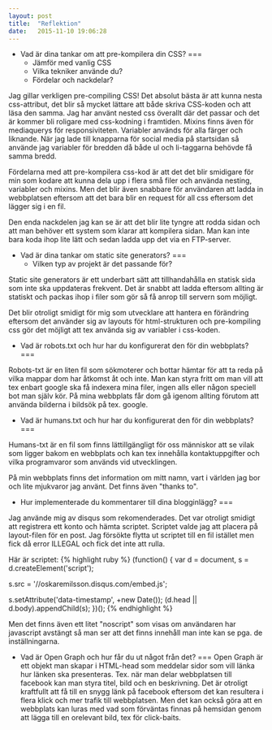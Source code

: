```yaml
---
layout: post
title:  "Reflektion"
date:   2015-11-10 19:06:28
---
```

- Vad är dina tankar om att pre-kompilera din CSS?
===
    - Jämför med vanlig CSS
    - Vilka tekniker använde du?
    - Fördelar och nackdelar?

Jag gillar verkligen pre-compiling CSS! Det absolut bästa är att kunna nesta css-attribut, det blir så mycket lättare att både
skriva CSS-koden och att läsa den samma. Jag har använt nested css överallt där det passar och det är kommer bli roligare med
css-kodning i framtiden. Mixins finns även för mediaquerys för responsiviteten. Variabler används för alla färger och liknande.
När jag lade till knapparna för social media på startsidan så använde jag variabler för bredden då både ul och li-taggarna behövde få samma bredd.

Fördelarna med att pre-kompilera css-kod är att det det blir smidigare för min som kodare att kunna dela upp i flera små filer och
använda nesting, variabler och mixins. Men det blir även snabbare för användaren att ladda in webbplatsen eftersom att
det bara blir en request för all css eftersom det lägger sig i en fil.

Den enda nackdelen jag kan se är att det blir lite tyngre att rodda sidan och att man behöver ett system som klarar att kompilera sidan.
Man kan inte bara koda ihop lite lätt och sedan ladda upp det via en FTP-server.

- Vad är dina tankar om static site generators?
===
    - Vilken typ av projekt är det passande för?

Static site generators är ett underbart sätt att tillhandahålla en statisk sida som inte ska uppdateras frekvent. Det är
snabbt att ladda eftersom allting är statiskt och packas ihop i filer som gör så få anrop till servern som möjligt.

Det blir otroligt smidigt för mig som utvecklare att hantera en förändring eftersom det använder sig av layouts för html-strukturen
och pre-kompiling css gör det möjligt att tex använda sig av variabler i css-koden.


- Vad är robots.txt och hur har du konfigurerat den för din webbplats?
===

Robots-txt är en liten fil som sökmoterer och bottar hämtar för att ta reda på vilka mappar dom har åtkomst åt och inte.
Man kan styra fritt om man vill att tex enbart google ska få indexera mina filer, ingen alls eller någon speciell bot man själv kör.
På mina webbplats får dom gå igenom allting förutom att använda bilderna i bildsök på tex. google.

- Vad är humans.txt och hur har du konfigurerat den för din webbplats?
===

Humans-txt är en fil som finns lättillgängligt för oss människor att se vilak som ligger bakom en webbplats och kan tex innehålla
kontaktuppgifter och vilka programvaror som används vid utvecklingen.

På min webbplats finns det information om mitt namn, vart i världen jag bor och lite mjukvaror jag använt. Det finns även "thanks to".

- Hur implementerade du kommentarer till dina blogginlägg?
===

Jag använde mig av disqus som rekomenderades. Det var otroligt smidigt att registrera ett konto och hämta scriptet.
Scriptet valde jag att placera på layout-filen för en post. Jag försökte flytta ut scriptet till en fil istället men
fick då error ILLEGAL och fick det inte att rulla.

Här är scriptet:
{% highlight ruby %}
(function() {
var d = document, s = d.createElement('script');

s.src = '//oskaremilsson.disqus.com/embed.js';

s.setAttribute('data-timestamp', +new Date());
(d.head || d.body).appendChild(s);
})();
{% endhighlight %}

Men det finns även ett litet "noscript" som visas om användaren har javascript avstängt så man ser att det finns innehåll
man inte kan se pga. de inställningarna.

- Vad är Open Graph och hur får du ut något från det?
===
Open Graph är ett objekt man skapar i HTML-head som meddelar sidor som vill länka hur länken ska presenteras. Tex. när man
delar webbplatsen till facebook kan man styra titel, bild och en beskrivning. Det är otroligt kraftfullt att få till en snygg
 länk på facebook eftersom det kan resultera i flera klick och mer trafik till webbplatsen. Men det kan också göra att en
 webbplats kan luras med vad som förväntas finnas på hemsidan genom att lägga till en orelevant bild, tex för click-baits.
